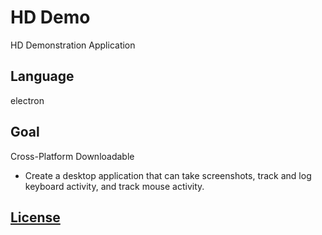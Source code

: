 # HD Demo
HD Demonstration Application

## Language
electron

## Goal
Cross-Platform Downloadable
* Create a desktop application that can take screenshots, track and log  keyboard activity, and track mouse activity. 
## [License](LICENSE)
